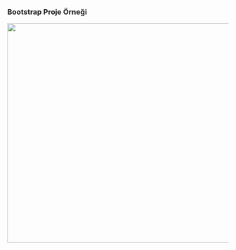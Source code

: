 <h3 aling="center"> Bootstrap Proje Örneği</h3>
<p><img align="center" src="bootstrap1.gif" width="700" height="500"/></p>
